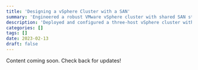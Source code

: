 ```yaml
---
title: 'Designing a vSphere Cluster with a SAN'
summary: 'Engineered a robust VMware vSphere cluster with shared SAN storage, focusing on high availability, centralized management, and enterprise-grade virtualization.'
description: 'Deployed and configured a three-host vSphere cluster with vCenter and SAN storage, exploring best practices for virtualization, storage integration, and system reliability.'
categories: []
tags: []
date: 2023-02-13
draft: false
---
```


Content coming soon. Check back for updates!